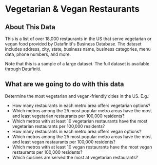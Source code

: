 # Vegetarian & Vegan Restaurants

## About This Data
This is a list of over 18,000 restaurants in the US that serve vegetarian or vegan food provided by Datafiniti's Business Database. The dataset includes address, city, state, business name, business categories, menu data, phone numbers, and more.

Note that this is a sample of a large dataset. The full dataset is available through Datafiniti.

## What are we going to do with this data
Determine the most vegetarian and vegan-friendly cities in the US. E.g.:

- How many restaurants in each metro area offers vegetarian options?
- Which metros among the 25 most popular metro areas have the most and least vegetarian restaurants per 100,000 residents?
- Which metros with at least 10 vegetarian restaurants have the most vegetarian restaurants per 100,000 residents?
- How many restaurants in each metro area offers vegan options?
- Which metros among the 25 most popular metro areas have the most and least vegan restaurants per 100,000 residents?
- Which metros with at least 10 vegan restaurants have the most vegan restaurants per 100,000 residents?
- Which cuisines are served the most at vegetarian restaurants?
